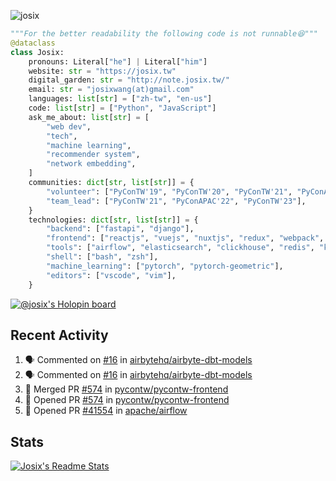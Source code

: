 ![josix](https://komarev.com/ghpvc/?username=josix)
```python
"""For the better readability the following code is not runnable😆"""
@dataclass
class Josix:
    pronouns: Literal["he"] | Literal["him"]
    website: str = "https://josix.tw"
    digital_garden: str = "http://note.josix.tw/"
    email: str = "josixwang(at)gmail.com"
    languages: list[str] = ["zh-tw", "en-us"]
    code: list[str] = ["Python", "JavaScript"]
    ask_me_about: list[str] = [
        "web dev",
        "tech",
        "machine learning",
        "recommender system",
        "network embedding",
    ]
    communities: dict[str, list[str]] = {
        "volunteer": ["PyConTW'19", "PyConTW'20", "PyConTW'21", "PyConAPAC'22"],
        "team_lead": ["PyConTW'21", "PyConAPAC'22", "PyConTW'23"],
    }
    technologies: dict[str, list[str]] = {
        "backend": ["fastapi", "django"],
        "frontend": ["reactjs", "vuejs", "nuxtjs", "redux", "webpack", "tailwindcss"],
        "tools": ["airflow", "elasticsearch", "clickhouse", "redis", "kubernetes", "docker"],
        "shell": ["bash", "zsh"],
        "machine_learning": ["pytorch", "pytorch-geometric"],
        "editors": ["vscode", "vim"],
    }
```
[![@josix's Holopin board](https://holopin.io/api/user/board?user=josix)](https://holopin.io/@josix)

## Recent Activity
<!--START_SECTION:activity-->
1. 🗣 Commented on [#16](https://github.com/airbytehq/airbyte-dbt-models/issues/16#issuecomment-2313377420) in [airbytehq/airbyte-dbt-models](https://github.com/airbytehq/airbyte-dbt-models)
2. 🗣 Commented on [#16](https://github.com/airbytehq/airbyte-dbt-models/issues/16#issuecomment-2310153805) in [airbytehq/airbyte-dbt-models](https://github.com/airbytehq/airbyte-dbt-models)
3. 🎉 Merged PR [#574](https://github.com/pycontw/pycontw-frontend/pull/574) in [pycontw/pycontw-frontend](https://github.com/pycontw/pycontw-frontend)
4. 💪 Opened PR [#574](https://github.com/pycontw/pycontw-frontend/pull/574) in [pycontw/pycontw-frontend](https://github.com/pycontw/pycontw-frontend)
5. 💪 Opened PR [#41554](https://github.com/apache/airflow/pull/41554) in [apache/airflow](https://github.com/apache/airflow)
<!--END_SECTION:activity-->



## Stats
[![Josix's Readme Stats](https://github-readme-stats.vercel.app/api?username=josix&show_icons=true&theme=default&count_private=true&card_width=400)](https://github.com/anuraghazra/github-readme-stats)
